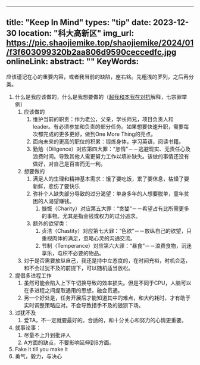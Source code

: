 
---
title: "Keep In Mind"
types: "tip"
date: 2023-12-30
location: "科大高新区"
img_url: https://pic.shaojiemike.top/shaojiemike/2024/01/f3f603099320b2aa806d9590ceccedfc.jpg
onlineLink: 
abstract: ""
KeyWords:
---

应该谨记在心的重要内容，或者我当前的缺陷，座右铭。先粗浅的罗列，之后再分类。

1. 什么是我应该做的，什么是我想要做的（[超我和本我在对抗](https://fairiesheart.com/2021/11/05/defencemechanism)解释，七宗罪举例）
    1. 应该做的
        1. 维护当前的职责：作为老公，父亲，学长师兄，项目负责人和leader。有必须参加和负责的部分任务。如果想要快速升职，需要每次都完成的更多更好，做到One More Thing的亮点。
        2. 面向未来的更高的职位的积累：锻炼身体，学习英语，阅读书籍。
        3. 勤勉（Diligence）对应第四大罪：“怠惰”－－逃避现实、无责任心及浪费时间。导致其他人需更努力工作以填补缺失。该做的事情还没有做好，对自己是百害而无一利。
    2. 想要做的
        1. 满足人的生理和精神基本需求：饿了要吃饭，累了要休息，枯燥了要新鲜，悲伤了要快乐
        2. 弥补个人缺失部分导致的过分渴望：单身多年的人想要脱单，童年贫困的人渴望赚钱。
            1. 慷慨（Charity）对应第五大罪：“贪婪”－－希望占有比所需更多的事物。尤其是指金钱或权力的过分追求。
        2. 额外的欲望类：
            1. 贞洁（Chastity）对应第七大罪：“色欲”－－放纵自己的欲望，只重视肉体的满足，忽略心灵的沟通交流。
            2. 节制（Temperance）对应第六大罪：“暴食”－－浪费食物，沉迷享乐，屯积不必要的物品。
    3. 对于是否需要放纵自己，我还是持中立态度的，在时间充裕，时机合适，和不会过犹不及的前提下，可以随机适当放松。
2. 提倡多进程工作
    1. 虽然可能会陷入上下午切换导致的效率损失。但是不同于CPU，人脑可以在多进程之间提取通用的思想，融会贯通。
    2. 另一个好处是，任务开展后才能知道其中的难点，和大约耗时，才有助于实时调整策略应对。不会导致措手不及的狼狈下场。
2. 过犹不及
    1. 爱TA，不一定就要最好的。合适的，和十分关心和努力的心情更重要。
4. 就事论事：
    1. 尽量不上升到批评人
    2. A方面的缺点，不要影响延伸到B方面。
2. Fake it till you make it
2. 勇气，毅力，与决心


